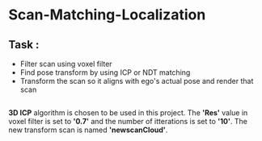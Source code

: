 # Scan-Matching-Localization
## **Task :**
* Filter scan using voxel filter
* Find pose transform by using ICP or NDT matching
* Transform the scan so it aligns with ego's actual pose and render that scan
##
**3D ICP** algorithm is chosen to be used in this project. The **'Res'** value in voxel filter is set to **'0.7'** and the number of itterations is set to **'10'**. The new transform scan is named **'newscanCloud'**.
